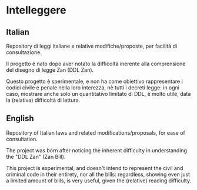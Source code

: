 # Intelleggere

## Italian

Repository di leggi italiane e relative modifiche/proposte, per facilità di consultazione.

Il progetto è nato dopo aver notato la difficoltà inerente alla comprensione del disegno di legge Zan (DDL Zan).

Questo progetto è sperimentale, e non ha come obiettivo rappresentare i codici civile e penale nella loro interezza, nè tutti i decreti legge: in ogni caso, mostrare anche solo un quantitativo limitato di DDL, è molto utile, data la (relativa) difficoltà di lettura.

## English

Repository of Italian laws and related modifications/proposals, for ease of consultation.

The project was born after noticing the inherent difficulty in understanding the "DDL Zan" (Zan Bill).

This project is experimental, and doesn't intend to represent the civil and criminal code in their entirety, nor all the bills: regardless, showing even just a limited amount of bills, is very useful, given the (relative) reading difficulty.
